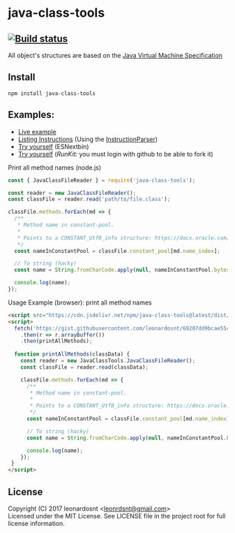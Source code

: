 # java-class-tools

[![Build status](https://ci.appveyor.com/api/projects/status/dwfu9sq51uhofyyv?svg=true)](https://ci.appveyor.com/project/leonardosnt/java-class-tools)
---
All object's structures are based on the [Java Virtual Machine Specification](https://docs.oracle.com/javase/specs/jvms/se8/html/jvms-4.html)

## Install
```
npm install java-class-tools
```

## Examples:
- [Live example](https://rawgit.com/leonardosnt/java-class-tools/master/examples/browser.html)  
- [Listing Instructions](https://esnextb.in/?gist=6981727ba2ec87dea369be5c5b82f8a2&execute=true) (Using the [InstructionParser](https://github.com/leonardosnt/java-class-tools/blob/master/src/instruction-parser.js#L54))
- [Try yourself](https://esnextb.in/?gist=3ad904c5497aad3d27c333c897374d54&execute=true) (ESNextbin)  
- [Try yourself](https://runkit.com/leonardosnt/java-class-tools-example)  (_RunKit:_ you must login with github to be able to fork it)

Print all method names (node.js)
```javascript
const { JavaClassFileReader } = require('java-class-tools');

const reader = new JavaClassFileReader();
const classFile = reader.read('path/to/file.class');

classFile.methods.forEach(md => {
  /**
   * Method name in constant-pool.
   * 
   * Points to a CONSTANT_Utf8_info structure: https://docs.oracle.com/javase/specs/jvms/se8/html/jvms-4.html#jvms-4.4.7
   */
  const nameInConstantPool = classFile.constant_pool[md.name_index];

  // To string (hacky)
  const name = String.fromCharCode.apply(null, nameInConstantPool.bytes);

  console.log(name);
});
```

Usage Example (browser): print all method names
```html
<script src="https://cdn.jsdelivr.net/npm/java-class-tools@latest/dist/java-class-tools.min.js"></script>
<script>
  fetch('https://gist.githubusercontent.com/leonardosnt/69207dd9bcae55c93ff8fe6546c92eef/raw/fa008a94f9bc208cfa593cf568f0c504e3b30413/Class.class')
    .then(r => r.arrayBuffer())
    .then(printAllMethods);
  
  function printAllMethods(classData) {
    const reader = new JavaClassTools.JavaClassFileReader();
    const classFile = reader.read(classData);

    classFile.methods.forEach(md => {
      /**
       * Method name in constant-pool.
       * 
       * Points to a CONSTANT_Utf8_info structure: https://docs.oracle.com/javase/specs/jvms/se8/html/jvms-4.html#jvms-4.4.7
       */
      const nameInConstantPool = classFile.constant_pool[md.name_index];

      // To string (hacky)
      const name = String.fromCharCode.apply(null, nameInConstantPool.bytes);

      console.log(name);
    });
 }
</script>
```

## License
Copyright (C) 2017 leonardosnt <<leonrdsnt@gmail.com>>  
Licensed under the MIT License. See LICENSE file in the project root for full license information.

